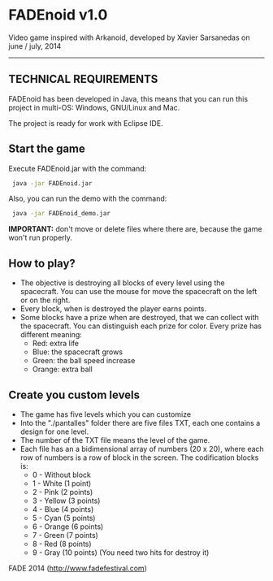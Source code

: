 # FADEnoid v1.0

Video game inspired with Arkanoid, developed by Xavier Sarsanedas on june / july, 2014

----------

## TECHNICAL REQUIREMENTS

FADEnoid has been developed in Java, this means that you can run this project in multi-OS:  Windows, GNU/Linux and Mac.

The project is ready for work with Eclipse IDE.

## Start the game

Execute FADEnoid.jar with the command:
```sh
 java -jar FADEnoid.jar
```
Also, you can run the demo with the command:

```sh
 java -jar FADEnoid_demo.jar
```

**IMPORTANT:** don't move or delete files where there are, because the game won't run properly.


## How to play?

- The objective is destroying all blocks of every level using the spacecraft. You can use the mouse for move the spacecraft on the left or on the right.
- Every block, when is destroyed the player earns points.
- Some blocks have a prize when are destroyed, that we can collect with the spacecraft. You can distinguish each prize for color. Every prize has different meaning: 
	- Red: extra life
	- Blue: the spacecraft grows
	- Green: the ball speed increase
	- Orange: extra ball
	
## Create you custom levels

- The game has five levels which you can customize
- Into the "./pantalles" folder there are five files TXT, each one contains a design for one level.
- The number of the TXT file means the level of the game.
- Each file has an a bidimensional array of numbers (20 x 20), where each row of numbers is a row of block in the screen. The  codification blocks is:
	- 0 - Without block
	- 1 - White (1 point)
	- 2 - Pink (2 points)
	- 3 - Yellow (3 points)
	- 4 - Blue (4 points)
	- 5 - Cyan (5 points)
	- 6 - Orange (6 points)
	- 7 - Green (7 points)
	- 8 - Red (8 points)
	- 9 - Gray (10 points) (You need two hits for destroy it)

FADE 2014 (http://www.fadefestival.com)



